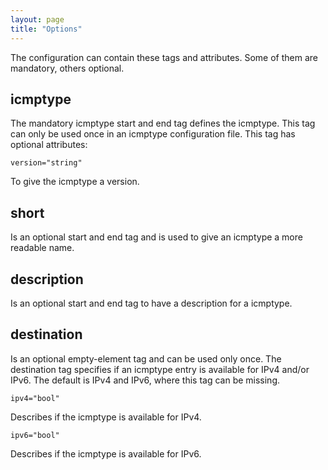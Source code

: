 ```yaml
---
layout: page
title: "Options"
---
```


The configuration can contain these tags and attributes. Some of them are mandatory, others optional.

## icmptype

The mandatory icmptype start and end tag defines the icmptype. This tag can only be used once in an icmptype configuration file. This tag has optional attributes:

    version="string"

To give the icmptype a version.

## short

Is an optional start and end tag and is used to give an icmptype a more readable name.

## description

Is an optional start and end tag to have a description for a icmptype.

## destination

Is an optional empty-element tag and can be used only once. The destination tag specifies if an icmptype entry is available for IPv4 and/or IPv6. The default is IPv4 and IPv6, where this tag can be missing.

    ipv4="bool"

Describes if the icmptype is available for IPv4.

    ipv6="bool"

Describes if the icmptype is available for IPv6.
